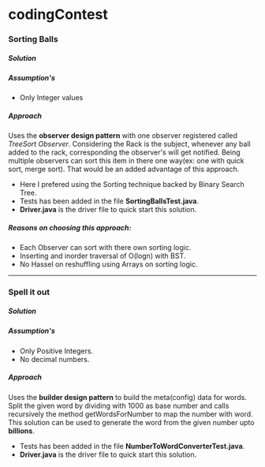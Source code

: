 # codingContest
### Sorting Balls 
##### Solution
##### Assumption's
* Only Integer values 
##### Approach
 Uses the **observer design pattern**  with one observer registered called *TreeSort Observer*. Considering the Rack is the subject,  whenever any ball added to the rack, corresponding the observer's will get notified. 
 Being multiple observers can sort this item in there one way(ex: one with quick sort, merge sort). That would be an added advantage of this approach.

 * Here I prefered using the Sorting technique backed by Binary Search Tree.
 * Tests has been added in the file **SortingBallsTest.java**.
 * **Driver.java** is the driver file to quick start this solution.
 
##### Reasons on choosing this approach:
 * Each Observer can sort with there own sorting logic.
 * Inserting and inorder traversal of O(logn) with BST.
 * No Hassel on reshuffling using Arrays on sorting logic.


---

 ### Spell it out 
##### Solution

##### Assumption's
* Only Positive Integers.
* No decimal numbers.

##### Approach

Uses the **builder design pattern**  to build the meta(config) data for words.
Split the given word by dividing with 1000 as base number and calls recursively the method getWordsForNumber to map the number with word. 
This solution can be used to generate the word from the given number upto **billions**.
 * Tests has been added in the file **NumberToWordConverterTest.java**.
 * **Driver.java** is the driver file to quick start this solution.
 

